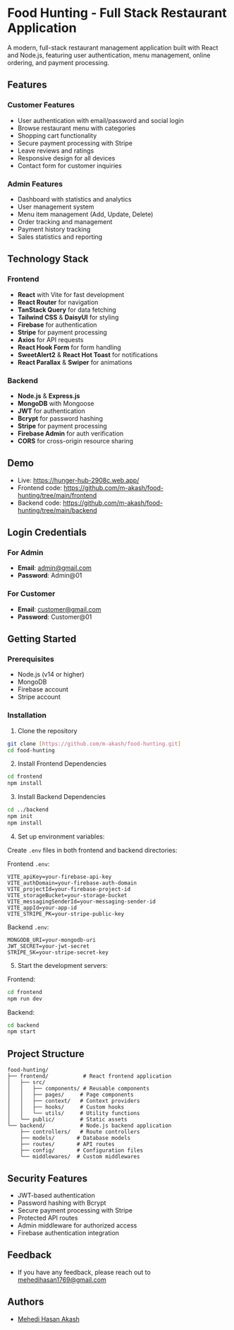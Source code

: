 # Food Hunting - Full Stack Restaurant Application

A modern, full-stack restaurant management application built with React and Node.js, featuring user authentication, menu management, online ordering, and payment processing.

## Features

### Customer Features

- User authentication with email/password and social login
- Browse restaurant menu with categories
- Shopping cart functionality
- Secure payment processing with Stripe
- Leave reviews and ratings
- Responsive design for all devices
- Contact form for customer inquiries

### Admin Features

- Dashboard with statistics and analytics
- User management system
- Menu item management (Add, Update, Delete)
- Order tracking and management
- Payment history tracking
- Sales statistics and reporting

## Technology Stack

### Frontend

- **React** with Vite for fast development
- **React Router** for navigation
- **TanStack Query** for data fetching
- **Tailwind CSS** & **DaisyUI** for styling
- **Firebase** for authentication
- **Stripe** for payment processing
- **Axios** for API requests
- **React Hook Form** for form handling
- **SweetAlert2** & **React Hot Toast** for notifications
- **React Parallax** & **Swiper** for animations

### Backend

- **Node.js** & **Express.js**
- **MongoDB** with Mongoose
- **JWT** for authentication
- **Bcrypt** for password hashing
- **Stripe** for payment processing
- **Firebase Admin** for auth verification
- **CORS** for cross-origin resource sharing

## Demo

- Live: https://hunger-hub-2908c.web.app/
- Frontend code: https://github.com/m-akash/food-hunting/tree/main/frontend
- Backend code: https://github.com/m-akash/food-hunting/tree/main/backend

## Login Credentials

### For Admin

- **Email**: admin@gmail.com
- **Password**: Admin@01

### For Customer

- **Email**: customer@gmail.com
- **Password**: Customer@01

## Getting Started

### Prerequisites

- Node.js (v14 or higher)
- MongoDB
- Firebase account
- Stripe account

### Installation

1. Clone the repository

```bash
git clone [https://github.com/m-akash/food-hunting.git]
cd food-hunting
```

2. Install Frontend Dependencies

```bash
cd frontend
npm install
```

3. Install Backend Dependencies

```bash
cd ../backend
npm init
npm install
```

4. Set up environment variables:

Create `.env` files in both frontend and backend directories:

Frontend `.env`:

```env
VITE_apiKey=your-firebase-api-key
VITE_authDomain=your-firebase-auth-domain
VITE_projectId=your-firebase-project-id
VITE_storageBucket=your-storage-bucket
VITE_messagingSenderId=your-messaging-sender-id
VITE_appId=your-app-id
VITE_STRIPE_PK=your-stripe-public-key
```

Backend `.env`:

```env
MONGODB_URI=your-mongodb-uri
JWT_SECRET=your-jwt-secret
STRIPE_SK=your-stripe-secret-key
```

5. Start the development servers:

Frontend:

```bash
cd frontend
npm run dev
```

Backend:

```bash
cd backend
npm start
```

## Project Structure

```
food-hunting/
├── frontend/           # React frontend application
│   ├── src/
│   │   ├── components/ # Reusable components
│   │   ├── pages/     # Page components
│   │   ├── context/   # Context providers
│   │   ├── hooks/     # Custom hooks
│   │   └── utils/     # Utility functions
│   └── public/        # Static assets
└── backend/           # Node.js backend application
    ├── controllers/   # Route controllers
    ├── models/       # Database models
    ├── routes/       # API routes
    ├── config/       # Configuration files
    └── middlewares/  # Custom middlewares
```

## Security Features

- JWT-based authentication
- Password hashing with Bcrypt
- Secure payment processing with Stripe
- Protected API routes
- Admin middleware for authorized access
- Firebase authentication integration

## Feedback

- If you have any feedback, please reach out to [mehedihasan1769@gmail.com](mailto:mehedihasan1769@gmail.com)

## Authors

- [Mehedi Hasan Akash](https://github.com/m-akash)
